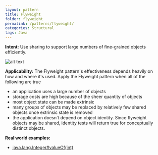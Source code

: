 ```yaml
---
layout: pattern
title: Flyweight
folder: flyweight
permalink: /patterns/flyweight/
categories: Structural
tags: Java
---
```


**Intent:** Use sharing to support large numbers of fine-grained objects
efficiently.

![alt text](./etc/flyweight_1.png "Flyweight")

**Applicability:** The Flyweight pattern's effectiveness depends heavily on how
and where it's used. Apply the Flyweight pattern when all of the following are
true
* an application uses a large number of objects
* storage costs are high because of the sheer quantity of objects
* most object state can be made extrinsic
* many groups of objects may be replaced by relatively few shared objects once extrinsic state is removed
* the application doesn't depend on object identity. Since flyweight objects may be shared, identity tests will return true for conceptually distinct objects.

**Real world examples:**

* [java.lang.Integer#valueOf(int)](http://docs.oracle.com/javase/8/docs/api/java/lang/Integer.html#valueOf%28int%29)
